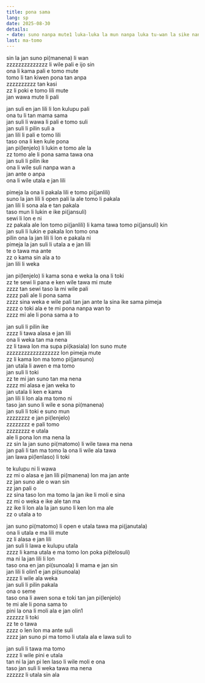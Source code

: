 ```yaml
---
title: pona sama
lang: sp
date: 2025-08-30
details:
- date: suno nanpa mute1 luka-luka la mun nanpa luka tu-wan la sike nanpa owe mute1 mute1 luka
last: ma-tomo
---
```


sin la jan suno pi(manena) li wan  
zzzzzzzzzzzzzz li wile pali e ijo sin  
ona li kama pali e tomo mute  
tomo li tan kiwen pona tan anpa  
zzzzzzzzzz tan kasi  
zz li poki e tomo lili mute  
jan wawa mute li pali

jan suli en jan lili li lon kulupu pali  
ona tu li tan mama sama  
jan suli li wawa li pali e tomo suli  
jan suli li pilin suli a  
jan lili li pali e tomo lili  
taso ona li ken kule pona  
jan pi(lenjelo) li lukin e tomo ale la  
zz tomo ale li pona sama tawa ona  
jan suli li pilin ike  
ona li wile suli nanpa wan a  
jan ante o anpa  
ona li wile utala e jan lili

pimeja la ona li pakala lili e tomo pi(janlili)  
suno la jan lili li open pali la ale tomo li pakala  
jan lili li sona ala e tan pakala  
taso mun li lukin e ike pi(jansuli)  
sewi li lon e ni  
zz pakala ale lon tomo pi(janlili) li kama tawa tomo pi(jansuli) kin  
jan suli li lukin e pakala lon tomo ona  
pilin ona la jan lili li lon e pakala ni  
pimeja la jan suli li utala a e jan lili  
te o tawa ma ante  
zz o kama sin ala a to  
jan lili li weka

jan pi(lenjelo) li kama sona e weka la ona li toki  
zz te sewi li pana e ken wile tawa mi mute  
zzzz tan sewi taso la mi wile pali  
zzzz pali ale li pona sama  
zzzz sina weka e wile pali tan jan ante la sina ike sama pimeja  
zzzz o toki ala e te mi pona nanpa wan to  
zzzz mi ale li pona sama a to

jan suli li pilin ike  
zzzz li tawa alasa e jan lili  
ona li weka tan ma nena  
zz li tawa lon ma supa pi(kasiala) lon suno mute  
zzzzzzzzzzzzzzzzzz lon pimeja mute  
zz li kama lon ma tomo pi(jansuno)  
jan utala li awen e ma tomo  
jan suli li toki  
zz te mi jan suno tan ma nena  
zzzz mi alasa e jan weka to  
jan utala li ken e kama  
jan lili li lon ala ma tomo ni  
taso jan suno li wile e sona pi(manena)  
jan suli li toki e suno mun  
zzzzzzzz e jan pi(lenjelo)  
zzzzzzzz e pali tomo  
zzzzzzzz e utala  
ale li pona lon ma nena la  
zz sin la jan suno pi(matomo) li wile tawa ma nena  
jan pali li tan ma tomo la ona li wile ala tawa  
jan lawa pi(lenlaso) li toki

te kulupu ni li wawa  
zz mi o alasa e jan lili pi(manena) lon ma jan ante  
zz jan suno ale o wan sin  
zz jan pali o  
zz sina taso lon ma tomo la jan ike li moli e sina  
zz mi o weka e ike ale tan ma  
zz ike li lon ala la jan suno li ken lon ma ale  
zz o utala a to

jan suno pi(matomo) li open e utala tawa ma pi(janutala)  
ona li utala e ma lili mute  
zz li alasa e jan lili  
jan suli li lawa e kulupu utala  
zzzz li kama utala e ma tomo lon poka pi(telosuli)  
ma ni la jan lili li lon  
taso ona en jan pi(sunoala) li mama e jan sin  
jan lili li olin1 e jan pi(sunoala)  
zzzz li wile ala weka  
jan suli li pilin pakala  
ona o seme  
taso ona li awen sona e toki tan jan pi(lenjelo)  
te mi ale li pona sama to  
pini la ona li moli ala e jan olin1  
zzzzzz li toki  
zz te o tawa  
zzzz o len lon ma ante suli  
zzzz jan suno pi ma tomo li utala ala e lawa suli to

jan suli li tawa ma tomo  
zzzz li wile pini e utala  
tan ni la jan pi len laso li wile moli e ona  
taso jan suli li weka tawa ma nena  
zzzzzz li utala sin ala